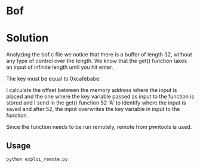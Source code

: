 # Bof
# Solution
Analyzing the bof.c file we notice that there is a buffer of length 32, without any type of control over the length.
We know that the get() function takes an input of infinite length until you hit enter.

The key must be equal to 0xcafebabe.

I calculate the offset between the memory address where the input is placed and the one where the key variable passed as input to the function is stored and I send in the get() function 52 'A' to identify where the input is saved and after 52, the input overwrites the key variable in input to the function.

Since the function needs to be run remotely, remote from pwntools is used.
## Usage
```
python exploi_remote.py
```